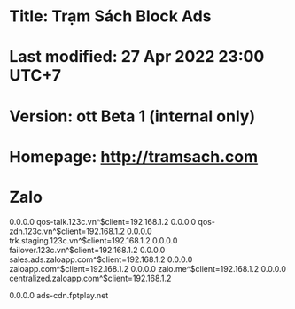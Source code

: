 # Title: Trạm Sách Block Ads
# Last modified: 27 Apr 2022 23:00 UTC+7
# Version: ott Beta 1 (internal only)
# Homepage: http://tramsach.com

# Zalo
0.0.0.0 qos-talk.123c.vn^$client=192.168.1.2
0.0.0.0 qos-zdn.123c.vn^$client=192.168.1.2
0.0.0.0 trk.staging.123c.vn^$client=192.168.1.2
0.0.0.0 failover.123c.vn^$client=192.168.1.2
0.0.0.0 sales.ads.zaloapp.com^$client=192.168.1.2
0.0.0.0 zaloapp.com^$client=192.168.1.2
0.0.0.0 zalo.me^$client=192.168.1.2
0.0.0.0 centralized.zaloapp.com^$client=192.168.1.2


0.0.0.0 ads-cdn.fptplay.net